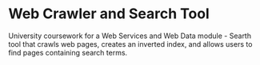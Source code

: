 # Web Crawler and Search Tool

University coursework for a Web Services and Web Data module - Searth tool that crawls web pages, creates an inverted index, and allows users to find pages containing search terms.

